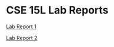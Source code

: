 # CSE 15L Lab Reports

[Lab Report 1](lab-report-1-week-2.md)

[Lab Report 2](lab-report-2-week-4.md)
